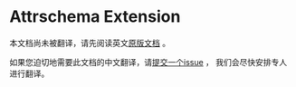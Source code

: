 # Attrschema Extension

本文档尚未被翻译，请先阅读英文[原版文档](../../../extensions/attrschema.md) 。

如果您迫切地需要此文档的中文翻译，请[提交一个issue](https://github.com/cloudevents/spec/issues) ，
我们会尽快安排专人进行翻译。